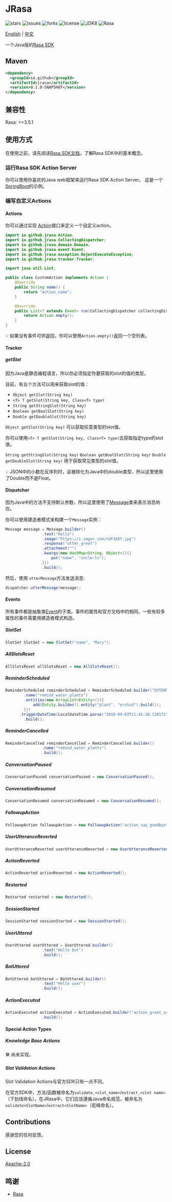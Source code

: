 # JRasa
![stars](https://img.shields.io/github/stars/uncle-lv/JRasa?style=plastic)  ![issues](https://img.shields.io/github/issues/uncle-lv/JRasa?style=plastic) ![forks](https://img.shields.io/github/forks/uncle-lv/JRasa?style=plastic) ![license](https://img.shields.io/github/license/uncle-lv/JRasa?style=plastic) ![JDK8](https://img.shields.io/badge/JDK-8-important)  ![Rasa](https://img.shields.io/badge/Rasa-3.x-%235b13ec)

[English](https://github.com/uncle-lv/JRasa/blob/main/README.md) | [中文](https://github.com/uncle-lv/JRasa/blob/main/README_zh.md)

一个Java版的[Rasa SDK](https://rasa.com/docs/rasa/action-server)



## Maven

```xml
<dependency>
  <groupId>io.github</groupId>
  <artifactId>jrasa</artifactId>
  <version>0.1.0-SNAPSHOT</version>
</dependency>
```



## 兼容性

Rasa: >=3.5.1



## 使用方式

在使用之前，请先阅读[Rasa SDK文档](https://rasa.com/docs/rasa/action-server)，了解Rasa SDK中的基本概念。



### 运行Rasa SDK Action Server

你可以使用你喜欢的Java web框架来运行Rasa SDK Action Server。 这是一个[SpringBoot](https://github.com/uncle-lv/JRasa/tree/main/src/test/java/server)的示例。



### 编写自定义Actions

#### Actions

你可以通过实现 [Action](https://github.com/uncle-lv/JRasa/blob/main/src/main/java/io/github/jrasa/Action.java)接口来定义一个自定义action。

```java
import io.github.jrasa.Action;
import io.github.jrasa.CollectingDispatcher;
import io.github.jrasa.domain.Domain;
import io.github.jrasa.event.Event;
import io.github.jrasa.exception.RejectExecuteException;
import io.github.jrasa.tracker.Tracker;

import java.util.List;

public class CustomAction implements Action {
    @Override
    public String name() {
        return "action_name";
    }

    @Override
    public List<? extends Event> run(CollectingDispatcher collectingDispatcher, Tracker tracker, Domain domain) throws RejectExecuteException {
        return Action.empty();
    }
}
```

💡 如果没有事件可供返回，你可以使用`Action.empty()`返回一个空列表。



#### Tracker

##### getSlot

因为Java是静态编程语言，所以你必须指定你要获取的slot的值的类型。

目前，有五个方法可以用来获取slot的值：

- `Object getSlot(String key)`
- `<T> T getSlot(String key, Class<T> type)`
- `String getStringSlot(String key)`
- `Boolean getBoolSlot(String key)`
- `Double getDoubleSlot(String key)`



`Object getSlot(String key)` 可以获取任意类型的slot值。

你可以使用`<T> T getSlot(String key, Class<T> type)`去获取指定type的slot值。

`String getStringSlot(String key)` `Boolean getBoolSlot(String key)` `Double getDoubleSlot(String key)` 用于获取常见类型的slot值。

💡 JSON中的小数在反序列时，会被转化为Java中的double类型，所以这里使用了Double而不是Float。



#### Dispatcher

因为Java中的方法不支持默认参数，所以这里使用了[Message](https://github.com/uncle-lv/JRasa/blob/main/src/main/java/io/github/jrasa/message/Message.java)类来表示消息响应。

你可以使用建造者模式来构建一个`Message`实例：

```java
Message message = Message.builder()
                .text("Hello")
                .image("https://i.imgur.com/nGF1K8f.jpg")
                .response("utter_greet")
                .attachment("")
                .kwargs(new HashMap<String, Object>(){{
                    put("name", "uncle-lv");
                }})
                .build();
```

然后，使用 `utterMessage`方法发送消息:

```java
dispatcher.utterMessage(message);
```



#### Events

所有事件都是抽象类[Event](https://github.com/uncle-lv/JRasa/blob/main/src/main/java/io/github/jrasa/event/Event.java)的子类。事件的属性和官方文档中的相同。一些有较多属性的事件需要用建造者模式构造。



##### SlotSet

```java
SlotSet SlotSet = new SlotSet("name", "Mary");
```



##### AllSlotsReset

```java
AllSlotsReset allSlotsReset = new AllSlotsReset();
```



##### ReminderScheduled

```java
ReminderScheduled reminderScheduled = ReminderScheduled.builder("EXTERNAL_dry_plant")
        .name("remind_water_plants")
        .entities(new ArrayList<Entity>(){{
            add(Entity.builder().entity("plant", "orchid").build());
        }})
      .triggerDateTime(LocalDateTime.parse("2018-09-03T11:41:10.128172", DateTimeFormatter.ISO_LOCAL_DATE_TIME))
        .build();
```



##### ReminderCancelled

```java
ReminderCancelled reminderCancelled = ReminderCancelled.builder()
                .name("remind_water_plants")
                .build();
```



##### ConversationPaused

```java
ConversationPaused conversationPaused = new ConversationPaused();
```



##### ConversationResumed

```java
ConversationResumed conversationResumed = new ConversationResumed();
```



##### FollowupAction

```java
FollowupAction followupAction = new FollowupAction("action_say_goodbye");
```



##### UserUtteranceReverted

```java
UserUtteranceReverted userUtteranceReverted = new UserUtteranceReverted();
```



##### ActionReverted

```java
ActionReverted actionReverted = new ActionReverted();
```



##### Restarted

```java
Restarted restarted = new Restarted();
```



##### SessionStarted

```java
SessionStarted sessionStarted = new SessionStarted();
```



##### UserUttered

```java
UserUttered userUttered = UserUttered.builder()
                .text("Hello bot")
                .build();
```



##### BotUttered

```java
BotUttered botUttered = BotUttered.builder()
                .text("Hello user")
                .build();
```



##### ActionExecuted

```java
ActionExecuted actionExecuted = ActionExecuted.builder("action_greet_user")
                .build();
```



#### Special Action Types

##### Knowledge Base Actions

🛠️ 尚未实现。



##### Slot Validation Actions

Slot Validation Actions与官方SDK只有一点不同。

在官方SDK中，方法/函数被命名为`validate_<slot_name>`/`extract_<slot name>`（下划线命名）。在JRasa中，它们应该遵循Java命名规范，被命名为`validate<SlotName>`/`extract<SlotName>`（驼峰命名）。



## Contributions

感谢您的任何反馈。



## License

[Apache-2.0](https://github.com/uncle-lv/JRasa/blob/main/LICENSE)



## 鸣谢

- [Rasa](https://github.com/RasaHQ/rasa)
